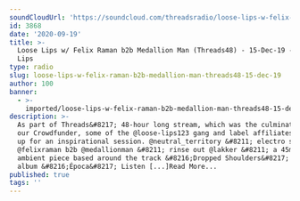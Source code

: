 ```yaml
---
soundCloudUrl: 'https://soundcloud.com/threadsradio/loose-lips-w-felix-raman-b2b'
id: 3868
date: '2020-09-19'
title: >-
  Loose Lips w/ Felix Raman b2b Medallion Man (Threads48) - 15-Dec-19 - Loose
  Lips
type: radio
slug: loose-lips-w-felix-raman-b2b-medallion-man-threads48-15-dec-19
author: 100
banner:
  - >-
    imported/loose-lips-w-felix-raman-b2b-medallion-man-threads48-15-dec-19/image3868.jpeg
description: >-
  As part of Threads&#8217; 48-hour long stream, which was the culmination of
  our Crowdfunder, some of the @loose-lips123 gang and label affiliates rocked
  up for an inspirational session. @neutral_territory &#8211; electro set
  @felixraman b2b @medallionman &#8211; rinse out @lakker &#8211; a 45min
  ambient piece based around the track &#8216;Dropped Shoulders&#8217; off their
  album &#8216;Época&#8217; Listen [...]Read More...
published: true
tags: ''
---
```

